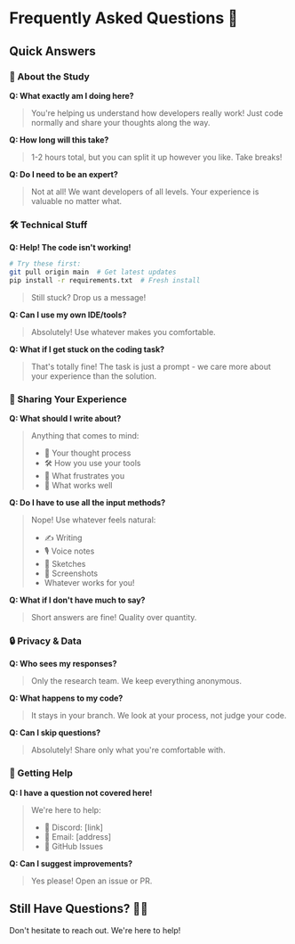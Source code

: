 # Frequently Asked Questions 🤔

## Quick Answers

### 🎯 About the Study

**Q: What exactly am I doing here?**
> You're helping us understand how developers really work! Just code normally and share your thoughts along the way.

**Q: How long will this take?**
> 1-2 hours total, but you can split it up however you like. Take breaks!

**Q: Do I need to be an expert?**
> Not at all! We want developers of all levels. Your experience is valuable no matter what.

### 🛠️ Technical Stuff

**Q: Help! The code isn't working!**
```bash
# Try these first:
git pull origin main  # Get latest updates
pip install -r requirements.txt  # Fresh install
```
> Still stuck? Drop us a message!

**Q: Can I use my own IDE/tools?**
> Absolutely! Use whatever makes you comfortable.

**Q: What if I get stuck on the coding task?**
> That's totally fine! The task is just a prompt - we care more about your experience than the solution.

### 📝 Sharing Your Experience

**Q: What should I write about?**
> Anything that comes to mind:
> - 💭 Your thought process
> - 🛠️ How you use your tools
> - 😤 What frustrates you
> - 🎉 What works well

**Q: Do I have to use all the input methods?**
> Nope! Use whatever feels natural:
> - ✍️ Writing
> - 🎙️ Voice notes
> - 🎨 Sketches
> - 📸 Screenshots
> - Whatever works for you!

**Q: What if I don't have much to say?**
> Short answers are fine! Quality over quantity.

### 🔒 Privacy & Data

**Q: Who sees my responses?**
> Only the research team. We keep everything anonymous.

**Q: What happens to my code?**
> It stays in your branch. We look at your process, not judge your code.

**Q: Can I skip questions?**
> Absolutely! Share only what you're comfortable with.

### 🤝 Getting Help

**Q: I have a question not covered here!**
> We're here to help:
> - 💬 Discord: [link]
> - 📧 Email: [address]
> - 🐛 GitHub Issues

**Q: Can I suggest improvements?**
> Yes please! Open an issue or PR.

## Still Have Questions? 💁‍♀️
Don't hesitate to reach out. We're here to help!
